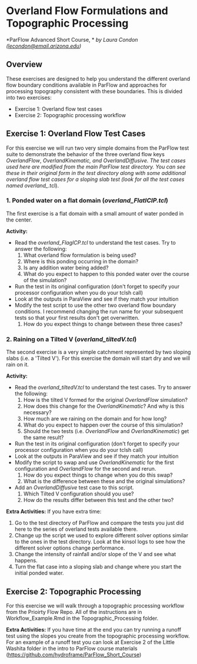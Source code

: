 # Overland Flow Formulations and Topographic Processing
*ParFlow Advanced Short Course, *
*by Laura Condon*
*(lecondon@email.arizona.edu)*

## Overview
These exercises are designed to help you understand the different overland flow boundary conditions available in ParFlow and approaches for processing topography consistent with these boundaries. This is divided into two exercises:

- Exercise 1: Overland flow test cases
- Exercise 2: Topographic processing workflow

## Exercise 1: Overland Flow Test Cases
For this exercise we will run two very simple domains from the ParFlow test suite to demonstrate the behavior of the three overland flow keys *OverlandFlow*, *OverlandKinematic, and *OverlandDiffusive*.  The test cases used here are modified from the main ParFlow test directory. You can see these in their original form in the test directory along with some additional overland flow test cases for a sloping slab test (look for all the test cases named overland_*.tcl).


### 1. Ponded water on a flat domain (*overland_FlatICIP.tcl*)
The first exercise is a flat domain with a small amount of water ponded in the center.  

**Activity:**
- Read the *overland_FlagICP.tcl* to understand the test cases. Try to answer the following:
  1. What overland flow formulation is being used?
  2. Where is this ponding occurring in the domain?
  3. Is any addition water being added?
  4. What do you expect to happen to this ponded water over the course of the simulation?
- Run the test in its original configuration (don't forget to specify your processor configuration when you do your tclsh call)
- Look at the outputs in ParaView and see if they match your intuition
- Modify the test script to use the other two overland flow boundary conditions. I recommend changing the run name for your subsequent tests so that your first results don't get overwritten.
  1. How do you expect things to change between these three cases?


### 2. Raining on a Tilted V (*overland_tiltedV.tcl*)
The second exercise is a very simple catchment represented by two sloping slabs (i.e. a 'Tilted V'). For this exercise the domain will start dry and we will rain on it.

**Activity:**
- Read the *overland_tiltedV.tcl* to understand the test cases. Try to answer the following:
  1. How is the tilted V formed for the original *OverlandFlow* simulation?
  2. How does this change for the *OverlandKinematic*? And why is this necessary?
  3. How much are we raining on the domain and for how long?
  4. What do you expect to happen over the course of this simulation?
  5. Should the two tests (i.e. *OverlandFlow* and *OverlandKinematic*) get the same result?
- Run the test in its original configuration (don't forget to specify your processor configuration when you do your tclsh call)
- Look at the outputs in ParaView and see if they match your intuition
- Modify the script to swap and use *OverlandKinematic* for the first configuration and *OverlandFlow* for the second and rerun.
  1. How do you expect things to change when you do this swap?
  2. What is the difference between these and the original simulations?
- Add an *OverlandDiffusive* test case to this script.
  1. Which Tilted V configuration should you use?
  2. How do the results differ between this test and the other two?


**Extra Activities:**
If you have extra time:
1. Go to the test directory of ParFlow and compare the tests you just did here to the series of overland tests available there.
2. Change up the script we used to explore different solver options similar to the ones in the test directory. Look at the kinsol logs to see how the different solver options change performance.
3. Change the intensity of rainfall and/or slope of the V and see what happens.
4. Turn the flat case into a sloping slab and change where you start the initial ponded water.

## Exercise 2: Topographic Processing
For this exercise we will walk through a topographic processing workflow from the Prioirty Flow Repo.  All of  the instructions are in Workflow_Example.Rmd in the Topographic_Processing folder.

**Extra Activities:**
If you have time at the end you can try running a runoff test using the slopes you create from the topographic processing workflow. For an example of a runoff test you can look at Exercise 2 of the Little Washita folder in the intro to ParFlow course materials (https://github.com/hydroframe/ParFlow_Short_Course)
